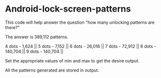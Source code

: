 # Android-lock-screen-patterns
This code will help answer the question "how many unlocking patterns are there?"

The answer is 389,112 patterns.

4 dots - 1,624 || 
5 dots - 7,152 || 
6 dots - 26,016 || 
7 dots - 72,912 || 
8 dots - 140,704 || 
9 dots - 140,704 || 

Set the appropriate values of min and max to get the desire output.

All the patterns generated are stored in output.

